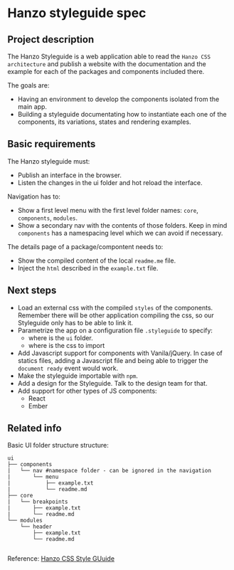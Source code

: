 # Hanzo styleguide spec

## Project description

The Hanzo Styleguide is a web application able to read the `Hanzo CSS architecture`  and publish a website with the documentation and the example for each of the packages and components included there.

The goals are:

- Having an environment to develop the components isolated from the main app.
- Building a styleguide documentating how to instantiate each one of the components, its variations, states and rendering examples.


## Basic requirements

The Hanzo styleguide must:

- Publish an interface in the browser.
- Listen the changes in the ui folder and hot reload the interface.

Navigation has to:

- Show a first level menu with the first level folder names: `core`, `components`, `modules`.
- Show a secondary nav with the contents of those folders. Keep in mind `components` has a namespacing level which we can avoid if necessary.

The details page of a package/compontent needs to:

- Show the compiled content of the local `readme.me` file.
- Inject the `html` described in the `example.txt` file.

## Next steps

- Load an external css with the compiled `styles` of the components. Remember there will be other application compiling the css, so our Styleguide only has to be able to link it.
- Parametrize the app on a configuration file `.styleguide` to specify:
	- where is the `ui` folder.
	- where is the css to import
- Add Javascript support for components with Vanila/jQuery. In case of statics files, adding a Javascript file and being able to trigger the `document ready` event would work.
- Make the styleguide importable with `npm`.
- Add a design for the Styleguide. Talk to the design team for that.
- Add support for other types of JS components:
	- React
	- Ember



## Related info

Basic UI folder structure structure:

```
ui
├── components
|   └── nav #namespace folder - can be ignored in the navigation
|       └── menu
|           ├── example.txt
|           └── readme.md
├── core
|   └── breakpoints
|       ├── example.txt
|       └── readme.md
└── modules
    └── header
        ├── example.txt
        └── readme.md


```

Reference: [Hanzo CSS Style GUuide](https://repos.codehanzo.com/hanzo/coding-guidelines/blob/master/guide-css-architecture.md)

